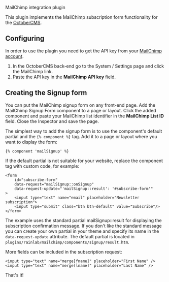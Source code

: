 MailChimp integration plugin

This plugin implements the MailChimp subscription form functionality for the [OctoberCMS](http://octobercms.com).

## Configuring

In order to use the plugin you need to get the API key from your [MailChimp account](http://admin.mailchimp.com/account/api/).

1. In the OctoberCMS back-end go to the System / Settings page and click the MailChimp link. 
2. Paste the API key in the **MailChimp API key** field.

## Creating the Signup form

You can put the MailChimp signup form on any front-end page. Add the MailChimp Signup Form component to a page or layout. Click the added component and paste your MailChimp list identifier in the **MailChimp List ID** field. Close the Inspector and save the page. 

The simplest way to add the signup form is to use the component's default partial and the `{% component %}` tag. Add it to a page or layout where you want to display the form:

    {% component 'mailSignup' %}

If the default partial is not suitable for your website, replace the component tag with custom code, for example:

    <form
        id="subscribe-form"
        data-request="mailSignup::onSignup"
        data-request-update="'mailSignup::result': '#subscribe-form'"
    >
        <input type="text" name="email" placeholder="Newsletter subscription">
        <input type="submit" class="btn btn-default" value="Subscribe"/>
    </form>

The example uses the standard partial mailSignup::result for displaying the subscription confirmation message. If you don't like the standard message you can create your own partial in your theme and specify its name in the `data-request-update` attribute. The default partial is located in `plugins/rainlab/mailchimp/components/signup/result.htm`.

More fields can be included in the subscription request:
    
    <input type="text" name="merge[fname]" placeholder="First Name" />
    <input type="text" name="merge[lname]" placeholder="Last Name" />

That's it!